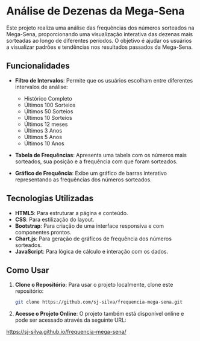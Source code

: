 # Análise de Dezenas da Mega-Sena

Este projeto realiza uma análise das frequências dos números sorteados na Mega-Sena, proporcionando uma visualização interativa das dezenas mais sorteadas ao longo de diferentes períodos. O objetivo é ajudar os usuários a visualizar padrões e tendências nos resultados passados da Mega-Sena.

## Funcionalidades

- **Filtro de Intervalos**: Permite que os usuários escolham entre diferentes intervalos de análise:

  - Histórico Completo
  - Últimos 100 Sorteios
  - Últimos 50 Sorteios
  - Últimos 10 Sorteios
  - Últimos 12 meses
  - Últimos 3 Anos
  - Últimos 5 Anos
  - Últimos 10 Anos

- **Tabela de Frequências**: Apresenta uma tabela com os números mais sorteados, sua posição e a frequência com que foram sorteados.

- **Gráfico de Frequência**: Exibe um gráfico de barras interativo representando as frequências dos números sorteados.

## Tecnologias Utilizadas

- **HTML5**: Para estruturar a página e conteúdo.
- **CSS**: Para estilização do layout.
- **Bootstrap**: Para criação de uma interface responsiva e com componentes prontos.
- **Chart.js**: Para geração de gráficos de frequência dos números sorteados.
- **JavaScript**: Para lógica de cálculo e interação com os dados.

## Como Usar

1. **Clone o Repositório**:
   Para usar o projeto localmente, clone este repositório:

   ```bash
   git clone https://github.com/sj-silva/frequencia-mega-sena.git
   ```

2. **Acesse o Projeto Online**:
   O projeto também está disponível online e pode ser acessado através da seguinte URL:

https://sj-silva.github.io/frequencia-mega-sena/
